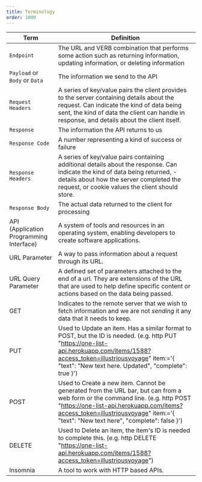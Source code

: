 ```yaml
---
title: Terminology
order: 1000
---
```


| Term                                    | Definition                                                                                                                                                                                                                                                      |
| --------------------------------------- | --------------------------------------------------------------------------------------------------------------------------------------------------------------------------------------------------------------------------------------------------------------- |
| `Endpoint`                              | The URL and VERB combination that performs some action such as returning information, updating information, or deleting information                                                                                                                             |
| `Payload` or `Body` or `Data`           | The information we send to the API                                                                                                                                                                                                                              |
| `Request Headers`                       | A series of key/value pairs the client provides to the server containing details about the request. Can indicate the kind of data being sent, the kind of data the client can handle in response, and details about the client itself.                          |
| `Response`                              | The information the API returns to us                                                                                                                                                                                                                           |
| `Response Code`                         | A number representing a kind of success or failure                                                                                                                                                                                                              |
| `Response Headers`                      | A series of key/value pairs containing additional details about the response. Can indicate the kind of data being returned, - details about how the server completed the request, or cookie values the client should store.                                     |
| `Response Body`                         | The actual data returned to the client for processing                                                                                                                                                                                                           |
| API (Application Programming Interface) | A system of tools and resources in an operating system, enabling developers to create software applications.                                                                                                                                                    |
| URL Parameter                           | A way to pass information about a request through its URL.                                                                                                                                                                                                      |
| URL Query Parameter                     | A defined set of parameters attached to the end of a url. They are extensions of the URL that are used to help define specific content or actions based on the data being passed.                                                                               |
| GET                                     | Indicates to the remote server that we wish to fetch information and we are not _sending_ it any data that it needs to keep.                                                                                                                                    |
| PUT                                     | Used to Update an item. Has a similar format to POST, but the ID is needed. (e.g. http PUT "https://one-list-api.herokuapp.com/items/1588?access_token=illustriousvoyage" item:='{ "text": "New text here. Updated", "complete": true }')                       |
| POST                                    | Used to Create a new item. Cannot be generated from the URL bar, but can from a web form or the command line. (e.g. http POST "https://one-list-api.herokuapp.com/items?access_token=illustriousvoyage" item:='{ "text": "New text here", "complete": false }') |
| DELETE                                  | Used to Delete an item, the item's ID is needed to complete this. (e.g. http DELETE "https://one-list-api.herokuapp.com/items/1588?access_token=illustriousvoyage")                                                                                             |
| Insomnia                                | A tool to work with HTTP based APIs.                                                                                                                                                                                                                            |
